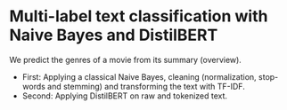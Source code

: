 # Multi-label text classification with Naive Bayes and DistilBERT

We predict the genres of a movie from its summary (overview).

- First: Applying a classical Naive Bayes, cleaning (normalization, stop-words and stemming) and transforming the text with TF-IDF.
- Second: Applying DistilBERT on raw and tokenized text.
